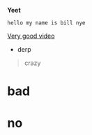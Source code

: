 **Yeet**
```
hello my name is bill nye
```
[Very good video](https://www.youtube.com/watch?v=dQw4w9WgXcQ)

* derp
> crazy
# bad
# no